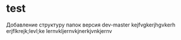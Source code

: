 # test

Добавление структуру папок
версия dev-master
kejfvgkerjhgvkerh erjflkrejk;levl;ke
lernvkljernvkjnerkjvnkjernv
